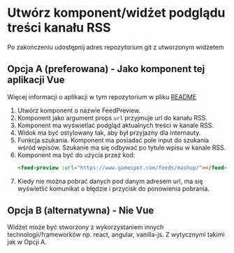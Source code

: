 
# Utwórz komponent/widżet podglądu treści kanału RSS
 
Po zakończeniu udostępnij adres repozytorium git z utworzonym widżetem
 
## Opcja A (preferowana) - Jako komponent tej aplikacji Vue
 
Więcej informacji o aplikacji w tym repozytorium w pliku [README](README.md)
 
1. Utwórz komponent o nazwie FeedPreview.
2. Komponent jako argument props `url` przyjmuje url do kanału RSS.
3. Komponent ma wyświetlać podgląd aktualnych treści w kanale RSS.
4. Widok ma być ostylowany tak, aby był przyjazny dla internauty.
5. Funkcja szukania. 
Komponent ma posiadać pole input do szukania wśród wpisów.
Szukanie ma się odbywać po tytule wpisu w kanale RSS.
6. Komponent ma być do użycia przez kod:
   ```html
   <feed-preview :url="https://www.gamespot.com/feeds/mashup/"></feed-preview>
   ```
7. Kiedy nie można pobrać danych pod danym adresem url, ma się wyświetlić komunikat o błędzie i przycisk do ponowienia pobrania.
 
## Opcja B (alternatywna) - Nie Vue
 
Widżet może być stworzony z wykorzystaniem innych technologii/frameworków np. react, angular, vanilla-js.
Z wytycznymi takimi jak w Opcji A.
